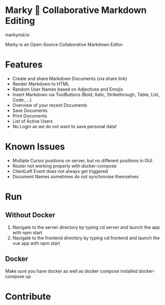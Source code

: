 # Marky 🐶 Collaborative Markdown Editing

markymd.io

Marky is an Open-Source Collaborative Markdown Editor.

# Features
* Create and share Markdown Documents (via share link)
* Render Markdown to HTML
* Random User Names based on Adjectives and Emojis
* Insert Markdown via ToolButtons (Bold, Italic, Strikethrough, Table, List, Code, ...)
* Overview of your recent Documents
* Save Documents
* Print Documents
* List of Active Users
* No Login as we do not want to save personal data!

# Known Issues
* Multiple Cursor positions on server, but no different positions in GUI
* Router not working properly with docker-compose
* ClientLeft Event does not always get triggered
* Document Names sometimes do not synchronise themselves


# Run

## Without Docker
1. Navigate to the server directory by typing cd server and launch the app with npm start
2. Navigate to the frontend directory by typing cd frontend and launch the vue app with npm start

## Docker
Make sure you have docker as well as docker compose installed
    docker-compose up

# Contribute
